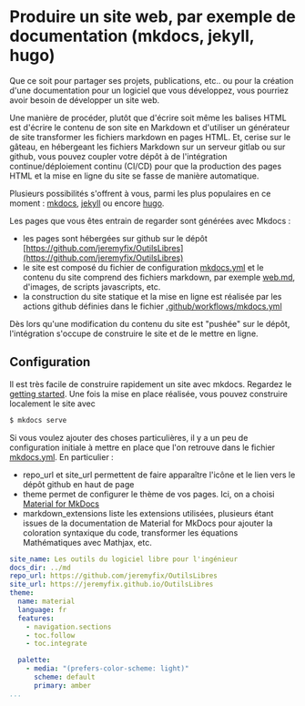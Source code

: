 # Produire un site web, par exemple de documentation (mkdocs, jekyll, hugo)

Que ce soit pour partager ses projets, publications,
etc.. ou pour la création d'une documentation pour un logiciel que vous
développez, vous pourriez avoir besoin de développer un site web. 

Une manière de procéder, plutôt que d'écrire soit même les balises HTML est
d'écrire le contenu de son site en Markdown et d'utiliser un générateur de site
transformer les fichiers markdown en pages HTML. Et, cerise sur le gâteau, en
hébergeant les fichiers Markdown sur un serveur gitlab ou sur github, vous
pouvez coupler votre dépôt à de l'intégration continue/déploiement continu
(CI/CD) pour que la production des pages HTML et la mise en ligne du site se
fasse de manière automatique.

Plusieurs possibilités s'offrent à vous, parmi les plus populaires en ce moment
: [mkdocs](https://www.mkdocs.org/), [jekyll](https://www.mkdocs.org/) ou encore [hugo](https://gohugo.io/). 

Les pages que vous êtes entrain de regarder sont générées avec Mkdocs :

- les pages sont hébergées sur github sur le dépôt [https://github.com/jeremyfix/OutilsLibres](https://github.com/jeremyfix/OutilsLibres)
- le site est composé du fichier de configuration [mkdocs.yml](https://github.com/jeremyfix/OutilsLibres/blob/master/website/conf/mkdocs.yml) et le contenu du site comprend des fichiers markdown, par exemple [web.md](https://github.com/jeremyfix/OutilsLibres/blob/master/website/md/outils/web.md), d'images, de scripts javascripts, etc.
- la construction du site statique et la mise en ligne est réalisée par les
  actions github définies dans le fichier [.github/workflows/mkdocs.yml](https://github.com/jeremyfix/OutilsLibres/blob/master/.github/workflows/mkdocs.yml)

Dès lors qu'une modification du contenu du site est "pushée" sur le dépôt,
l'intégration s'occupe de construire le site et de le mettre en ligne.

## Configuration

Il est très facile de construire rapidement un site avec mkdocs. Regardez le [getting started](https://www.mkdocs.org/getting-started/). Une fois la mise en place réalisée, vous pouvez construire localement le site avec

```bash
$ mkdocs serve
```

Si vous voulez ajouter des choses particulières, il y a un peu de configuration initiale à mettre en place que l'on retrouve dans
le fichier [mkdocs.yml](https://github.com/jeremyfix/OutilsLibres/blob/master/website/conf/mkdocs.yml). En particulier :

- repo_url et site_url permettent de faire apparaître l'icône et le lien vers le dépôt
  github en haut de page
- theme permet de configurer le thème de vos pages. Ici, on a choisi [Material
  for MkDocs](https://squidfunk.github.io/mkdocs-material/reference/)
- markdown_extensions liste les extensions utilisées, plusieurs étant issues de
  la documentation de Material for MkDocs pour ajouter la coloration syntaxique
  du code, transformer les équations Mathématiques avec Mathjax, etc.

```yaml
site_name: Les outils du logiciel libre pour l'ingénieur
docs_dir: ../md
repo_url: https://github.com/jeremyfix/OutilsLibres
site_url: https://jeremyfix.github.io/OutilsLibres
theme: 
  name: material
  language: fr
  features:
    - navigation.sections
    - toc.follow
    - toc.integrate

  palette:
    - media: "(prefers-color-scheme: light)"
      scheme: default
      primary: amber
...

```

